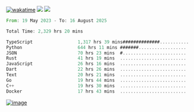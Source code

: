 [![wakatime](https://wakatime.com/badge/user/00eead22-fb14-4dd0-ab8a-3625cafbd50d.svg)](https://wakatime.com/@00eead22-fb14-4dd0-ab8a-3625cafbd50d)
![](https://komarev.com/ghpvc/?username=flatypus)
![](https://pixel.flatypus.me/flatypus?type=tracker)
<!--START_SECTION:waka-->

```rust
From: 19 May 2023 - To: 16 August 2025

Total Time: 2,329 hrs 20 mins

TypeScript                 1,317 hrs 39 mins##############...........   56.23 %
Python                     644 hrs 11 mins #######..................   27.49 %
JSON                       70 hrs 23 mins  #........................   03.00 %
Rust                       41 hrs 19 mins  .........................   01.76 %
JavaScript                 26 hrs 16 mins  .........................   01.12 %
Dart                       22 hrs 26 mins  .........................   00.96 %
Text                       20 hrs 21 mins  .........................   00.87 %
Go                         19 hrs 44 mins  .........................   00.84 %
C++                        19 hrs 30 mins  .........................   00.83 %
Docker                     17 hrs 43 mins  .........................   00.76 %
```

<!--END_SECTION:waka-->
[<img alt="image" src="https://github.com/flatypus/flatypus/assets/68029599/0a302dc1-501c-43a0-ae8d-37ec4817f3bd">](https://flatypus.me)

